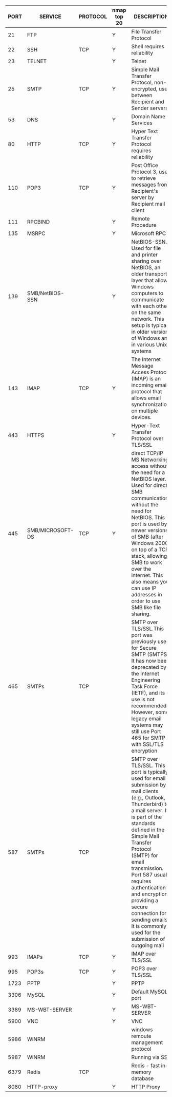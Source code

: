 |PORT|SERVICE| PROTOCOL | nmap top 20  | DESCRIPTION|
|---|---|---|---|---|
21 | FTP | | Y | File Transfer Protocol
22 | SSH | TCP | Y | Shell requires reliability
23 | TELNET | | Y | Telnet 
25 | SMTP | TCP | Y |Simple Mail Transfer Protocol, non-encrypted, used between Recipient and Sender servers
53 | DNS|| Y |Domain Name Services
80 | HTTP | TCP | Y |Hyper Text Transfer Protocol requires reliability
110 | POP3 | TCP | Y |Post Office Protocol 3, used to retrieve messages from Recipient's server by Recipient mail client
111 | RPCBIND | | Y | Remote Procedure 
135 | MSRPC | | Y | Microsoft RPC
139 | SMB/NetBIOS-SSN ||Y| NetBIOS-SSN. Used for file and printer sharing over NetBIOS, an older transport layer that allows Windows computers to communicate with each other on the same network. This setup is typical in older versions of Windows and in various Unix systems
143 | IMAP | TCP | Y | The Internet Message Access Protocol (IMAP) is an incoming email protocol that allows email synchronization on multiple devices.
443 | HTTPS | | Y | Hyper-Text Transfer Protocol over TLS/SSL 
445 | SMB/MICROSOFT-DS | TCP | Y |direct TCP/IP MS Networking access without the need for a NetBIOS layer. Used for direct SMB communications without the need for NetBIOS. This port is used by newer versions of SMB (after Windows 2000) on top of a TCP stack, allowing SMB to work over the internet. This also means you can use IP addresses in order to use SMB like file sharing.
465 | SMTPs| TCP | |SMTP over TLS/SSL.This port was previously used for Secure SMTP (SMTPS). It has now been deprecated by the Internet Engineering Task Force (IETF), and its use is not recommended. However, some legacy email systems may still use Port 465 for SMTP with SSL/TLS encryption
587 | SMTPs | TCP | |SMTP over TLS/SSL. This port is typically used for email submission by mail clients (e.g., Outlook, Thunderbird) to a mail server. It is part of the standards defined in the Simple Mail Transfer Protocol (SMTP) for email transmission. Port 587 usually requires authentication and encryption, providing a secure connection for sending emails. It is commonly used for the submission of outgoing mail
993 | IMAPs | TCP | Y |IMAP over TLS/SSL
995 | POP3s | TCP | Y |POP3 over TLS/SSL
1723 | PPTP | | Y | PPTP
3306 | MySQL || Y|Default MySQL port
3389 | MS-WBT-SERVER | | Y | MS-WBT-SERVER
5900 | VNC || Y | VNC
5986 | WINRM || |windows remoute management protocol
5987 | WINRM || |Running via SSL
6379 | Redis |TCP| | Redis - fast in-memory database
8080 | HTTP-proxy | | Y | HTTP Proxy
